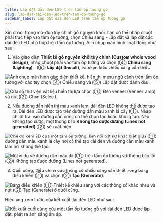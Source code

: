 ```yaml
---
title: Lắp đặt dải đèn LED trên tấm ốp tường gỗ
slug: lap-dat-dai-den-led-tren-tam-op-tuong-go
sidebar_label: Lắp đặt dải đèn LED trên tấm ốp tường gỗ
---
```


Xin chào, trong mô-đun tùy chỉnh gỗ nguyên khối, bạn có thể nhấp chuột phải trực tiếp vào tấm ốp tường, chọn Chiếu sáng - Lắp đặt và lắp đặt các dải đèn LED phù hợp trên tấm ốp tường. Ảnh chụp màn hình hoạt động như sau:

1. Vào giao diện **Thiết kế gỗ nguyên khối tùy chỉnh (Custom whole wood design)**, nhấp chuột phải vào tấm ốp tường và chọn (④) **Chiếu sáng (Lighting)** - (⑤) **Lắp đặt (Install)**, và chọn kiểu chiếu sáng cần thiết.

![Ảnh chụp màn hình giao diện thiết kế, hiển thị menu ngữ cảnh trên tấm ốp tường với các tùy chọn (④) Chiếu sáng và (⑤) Lắp đặt được đánh dấu.](https://storage.googleapis.com/jegavn_kb/images/6eeade64-8cd7-457d-93db-b4415eb6c7fe.png)

![Cửa sổ thư viện vật liệu hiển thị lựa chọn (①) Đèn veneer (Veneer lamp) và nút (②) Chọn (Select).](https://storage.googleapis.com/jegavn_kb/images/6c7f4a5d-1ad9-4579-905e-734157df6aca.png)

2. Nếu đường dẫn hiển thị màu xanh lam, dải đèn LED không thể được tạo ra. Dải đèn LED được tạo trên đường dẫn màu xanh lá cây (①). Nhấp chuột trái vào đường dẫn cũng có thể chọn tạo hoặc không tạo. Nếu không tạo được, một thông báo **Không tạo được đường (Lines not generated)** (②) sẽ xuất hiện.

![Chế độ xem 3D của một tấm ốp tường, làm nổi bật sự khác biệt giữa (①) đường dẫn màu xanh lá cây nơi có thể tạo dải đèn và đường dẫn màu xanh lam nơi không thể tạo.](https://storage.googleapis.com/jegavn_kb/images/9d9ae19c-693f-4c90-a089-fd98162b5678.png)

![Một ví dụ về đường dẫn màu đỏ (①) trên tấm ốp tường với thông báo lỗi (②) Không tạo được đường (Lines not generated).](https://storage.googleapis.com/jegavn_kb/images/b99c8e26-ca96-4542-bce9-152530a69156.png)

3. Cuối cùng, điều chỉnh các thông số chiếu sáng cần thiết trong bảng điều khiển (①) và chọn (②) **Tạo (Generate)**.

![Bảng điều khiển (①) Thiết kế chiếu sáng với các thông số khác nhau và nút (②) Tạo (Generate) ở dưới cùng.](https://storage.googleapis.com/jegavn_kb/images/6cadd10f-64f7-4942-9fa4-526c500d4d63.png)

Hiệu ứng xem trước của kết xuất dải đèn LED như sau:

![Kết xuất cuối cùng của một tấm ốp tường gỗ với dải đèn LED được lắp đặt, phát ra ánh sáng ấm áp.](https://storage.googleapis.com/jegavn_kb/images/image_1670148182201.png)